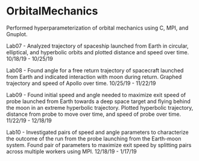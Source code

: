 # OrbitalMechanics
Performed hyperparameterization of orbital mechanics using C, MPI, and Gnuplot.

Lab07 - Analyzed trajectory of spaceship launched from Earth in circular, elliptical, and hyperbolic orbits and plotted distance and speed over time. 10/18/19 - 10/25/19

Lab08 - Found angle for a free return trajectory of spacecraft launched from Earth and indicated interaction with moon during return. Graphed trajectory and speed of Apollo over time. 10/25/19 - 11/22/19

Lab09 - Found initial speed and angle needed to maximize exit speed of probe launched from Earth towards a deep space target and flying behind the moon in an extreme hyperbolic trajectory. Plotted hyperbolic trajectory, distance from probe to move over time, and speed of probe over time. 11/22/19 - 12/18/19

Lab10 - Investigated pairs of speed and angle parameters to characterize the outcome of the run from the probe launching from the Earth-moon system. Found pair of parameters to maximize exit speed by splitting pairs across multiple workers using MPI. 12/18/19 - 1/17/19
